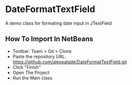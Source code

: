 # DateFormatTextField
A demo class for formating date input in JTextField

## How To Import In NetBeans
- Toolbar: Team > Git > Clone
- Paste the repository URL: https://github.com/alexpalade/DateFormatTextField.git
- Click "Finish"
- Open The Project
- Run the Main class
